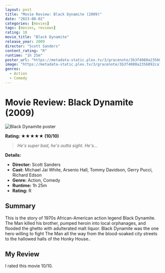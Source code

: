 ```yaml
---
layout: post
title: "Movie Review: Black Dynamite (2009)"
date: "2023-08-02"
categories: [movies]
tags: [movies, reviews]
rating: 10
movie_title: "Black Dynamite"
release_year: 2009
director: "Scott Sanders"
content_rating: "R"
runtime: "1h 25m"
poster_url: "https://metadata-static.plex.tv/3/gracenote/3b3f4080a2356092ca722d46ea387490.jpg"
image: "https://metadata-static.plex.tv/3/gracenote/3b3f4080a2356092ca722d46ea387490.jpg"
genres: 
  - Action
  - Comedy
---
```


# Movie Review: Black Dynamite (2009)


<div class="movie-poster">
  <img src="https://metadata-static.plex.tv/3/gracenote/3b3f4080a2356092ca722d46ea387490.jpg" alt="Black Dynamite poster" />
</div>


**Rating: ★★★★★ (10/10)**


> *He's super bad, he's outta sight. He's...*


**Details:**
- **Director:** Scott Sanders
- **Cast:** Michael Jai White, Arsenio Hall, Tommy Davidson, Gerry Pucci, Richard Edson
- **Genre:** Action, Comedy
- **Runtime:** 1h 25m
- **Rating:** R

## Summary

This is the story of 1970s African-American action legend Black Dynamite. The Man killed his brother, pumped heroin into local orphanages, and flooded the ghetto with adulterated malt liquor. Black Dynamite was the one hero willing to fight The Man all the way from the blood-soaked city streets to the hallowed halls of the Honky House..

## My Review

I rated this movie 10/10.


